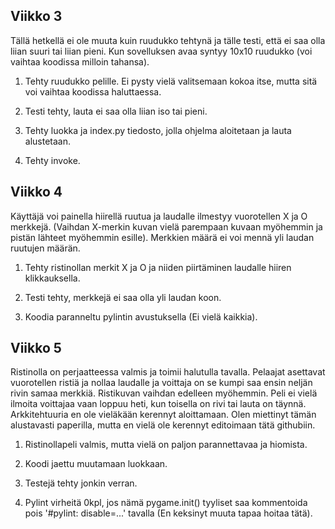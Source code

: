 ## Viikko 3

Tällä hetkellä ei ole muuta kuin ruudukko tehtynä ja tälle testi, että ei saa olla liian suuri tai liian pieni. Kun sovelluksen avaa syntyy 10x10 ruudukko (voi vaihtaa koodissa milloin tahansa).

1. Tehty ruudukko pelille. Ei pysty vielä valitsemaan kokoa itse, mutta sitä voi vaihtaa koodissa haluttaessa. 

2. Testi tehty, lauta ei saa olla liian iso tai pieni.

3. Tehty luokka ja index.py tiedosto, jolla ohjelma aloitetaan ja lauta alustetaan.

4. Tehty invoke.


## Viikko 4

Käyttäjä voi painella hiirellä ruutua ja laudalle ilmestyy vuorotellen X ja O merkkejä. (Vaihdan X-merkin kuvan vielä parempaan kuvaan myöhemmin ja pistän lähteet myöhemmin esille). Merkkien määrä ei voi mennä yli laudan ruutujen määrän.

1. Tehty ristinollan merkit X ja O ja niiden piirtäminen laudalle hiiren klikkauksella. 

2. Testi tehty, merkkejä ei saa olla yli laudan koon.

3. Koodia paranneltu pylintin avustuksella (Ei vielä kaikkia).


## Viikko 5

Ristinolla on perjaatteessa valmis ja toimii halutulla tavalla. Pelaajat asettavat vuorotellen ristiä ja nollaa laudalle ja voittaja on se kumpi saa ensin neljän rivin samaa merkkiä. Ristikuvan vaihdan edelleen myöhemmin. Peli ei vielä ilmoita voittajaa vaan loppuu heti, kun toisella on rivi tai lauta on täynnä. Arkkitehtuuria en ole vieläkään kerennyt aloittamaan. Olen miettinyt tämän alustavasti paperilla, mutta en vielä ole kerennyt editoimaan tätä githubiin.

1. Ristinollapeli valmis, mutta vielä on paljon parannettavaa ja hiomista.

2. Koodi jaettu muutamaan luokkaan.

3. Testejä tehty jonkin verran.

4. Pylint virheitä 0kpl, jos nämä pygame.init() tyyliset saa kommentoida pois '#pylint: disable=...' tavalla (En keksinyt muuta tapaa hoitaa tätä).
